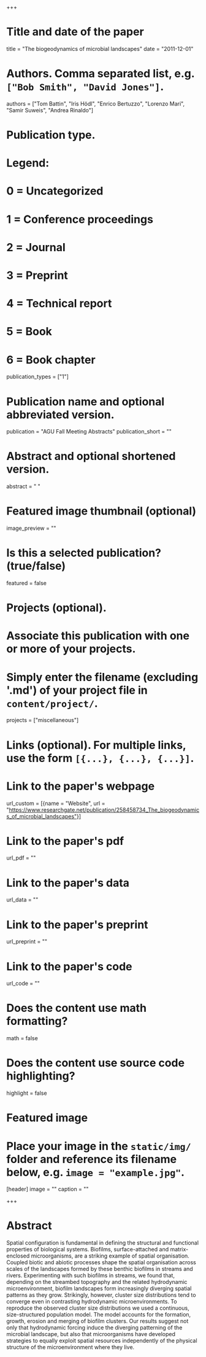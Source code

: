 +++
# Title and date of the paper
title = "The biogeodynamics of microbial landscapes"
date = "2011-12-01"

# Authors. Comma separated list, e.g. `["Bob Smith", "David Jones"]`.
authors = ["Tom Battin", "Iris Hödl", "Enrico Bertuzzo", "Lorenzo Mari", "Samir Suweis", "Andrea Rinaldo"]

# Publication type.
# Legend:
# 0 = Uncategorized
# 1 = Conference proceedings
# 2 = Journal
# 3 = Preprint
# 4 = Technical report
# 5 = Book
# 6 = Book chapter
publication_types = ["1"]

# Publication name and optional abbreviated version.
publication = "AGU Fall Meeting Abstracts"
publication_short = ""

# Abstract and optional shortened version.
abstract = " "
# Featured image thumbnail (optional)
image_preview = ""

# Is this a selected publication? (true/false)
featured = false

# Projects (optional).
#   Associate this publication with one or more of your projects.
#   Simply enter the filename (excluding '.md') of your project file in `content/project/`.
projects = ["miscellaneous"]

# Links (optional). For multiple links, use the form `[{...}, {...}, {...}]`.
# Link to the paper's webpage
url_custom = [{name = "Website", url = "https://www.researchgate.net/publication/258458734_The_biogeodynamics_of_microbial_landscapes"}]
# Link to the paper's pdf
url_pdf = ""
# Link to the paper's data
url_data = ""
# Link to the paper's preprint
url_preprint = ""
# Link to the paper's code
url_code = ""


# Does the content use math formatting?
math = false

# Does the content use source code highlighting?
highlight = false

# Featured image
# Place your image in the `static/img/` folder and reference its filename below, e.g. `image = "example.jpg"`.
[header]
image = ""
caption = ""

+++

# Abstract
Spatial configuration is fundamental in defining the structural and functional properties of biological systems. Biofilms, surface-attached and matrix-enclosed microorganisms, are a striking example of spatial organisation. Coupled biotic and abiotic processes shape the spatial organisation across scales of the landscapes formed by these benthic biofilms in streams and rivers. Experimenting with such biofilms in streams, we found that, depending on the streambed topography and the related hydrodynamic microenvironment, biofilm landscapes form increasingly diverging spatial patterns as they grow. Strikingly, however, cluster size distributions tend to converge even in contrasting hydrodynamic microenvironments. To reproduce the observed cluster size distributions we used a continuous, size-structured population model. The model accounts for the formation, growth, erosion and merging of biofilm clusters. Our results suggest not only that hydrodynamic forcing induce the diverging patterning of the microbial landscape, but also that microorganisms have developed strategies to equally exploit spatial resources independently of the physical structure of the microenvironment where they live.
